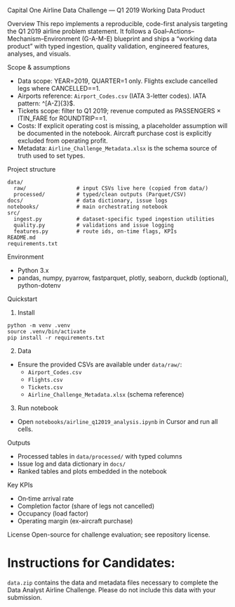 Capital One Airline Data Challenge — Q1 2019 Working Data Product

Overview
This repo implements a reproducible, code-first analysis targeting the Q1 2019 airline problem statement. It follows a Goal–Actions–Mechanism–Environment (G-A-M-E) blueprint and ships a “working data product” with typed ingestion, quality validation, engineered features, analyses, and visuals.

Scope & assumptions
- Data scope: YEAR=2019, QUARTER=1 only. Flights exclude cancelled legs where CANCELLED==1.
- Airports reference: `Airport_Codes.csv` (IATA 3-letter codes). IATA pattern: ^[A-Z]{3}$.
- Tickets scope: filter to Q1 2019; revenue computed as PASSENGERS × ITIN_FARE for ROUNDTRIP==1.
- Costs: If explicit operating cost is missing, a placeholder assumption will be documented in the notebook. Aircraft purchase cost is explicitly excluded from operating profit.
- Metadata: `Airline_Challenge_Metadata.xlsx` is the schema source of truth used to set types.

Project structure
```
data/
  raw/                # input CSVs live here (copied from data/)
  processed/          # typed/clean outputs (Parquet/CSV)
docs/                 # data dictionary, issue logs
notebooks/            # main orchestrating notebook
src/
  ingest.py           # dataset-specific typed ingestion utilities
  quality.py          # validations and issue logging
  features.py         # route ids, on-time flags, KPIs
README.md
requirements.txt
```

Environment
- Python 3.x
- pandas, numpy, pyarrow, fastparquet, plotly, seaborn, duckdb (optional), python-dotenv

Quickstart
1) Install
```
python -m venv .venv
source .venv/bin/activate
pip install -r requirements.txt
```
2) Data
- Ensure the provided CSVs are available under `data/raw/`:
  - `Airport_Codes.csv`
  - `Flights.csv`
  - `Tickets.csv`
  - `Airline_Challenge_Metadata.xlsx` (schema reference)

3) Run notebook
- Open `notebooks/airline_q12019_analysis.ipynb` in Cursor and run all cells.

Outputs
- Processed tables in `data/processed/` with typed columns
- Issue log and data dictionary in `docs/`
- Ranked tables and plots embedded in the notebook

Key KPIs
- On‑time arrival rate
- Completion factor (share of legs not cancelled)
- Occupancy (load factor)
- Operating margin (ex-aircraft purchase)

License
Open-source for challenge evaluation; see repository license.

# Instructions for Candidates:
`data.zip` contains the data and metadata files necessary to complete the Data Analyst Airline Challenge. Please do not include this data with your submission.
